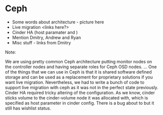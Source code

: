 # Ceph

- Some words about architecture - picture here
- Live migration <links here?>
- Cinder HA (host paramater and <link to the bug>)
- Mention Dmitry, Andrew and Ryan
- Misc stuff - links from Dmitry

Note:

We are using pretty common Ceph architecture putting monitor nodes on the controller nodes and having separate roles for Ceph OSD nodes. ...
One of the things that we can use in Ceph is that it is shared software defined storage and can be used as a replacement for proprietary solutions if you want live migration. Nevertheless, we had to write a bunch of code to support live migration with ceph as it was not in the perfect state previously. Cinder HA required tricky altering of the configuration. As we know, cinder sticks volume to the cinder-volume node it was allocated with, which is specified as host parameter in cinder config. There is a bug about to but it still has wishlist status.
